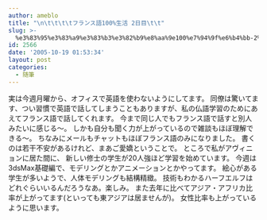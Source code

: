 ```yaml
---
author: ameblo
title: "\n\t\t\t\tフランス語100%生活 2日目\t\t"
slug: >-
  %e3%83%95%e3%83%a9%e3%83%b3%e3%82%b9%e8%aa%9e100%e7%94%9f%e6%b4%bb-2%e6%97%a5%e7%9b%ae
id: 2566
date: '2005-10-19 01:53:34'
layout: post
categories:
  - 随筆
---
```


実は今週月曜から、オフィスで英語を使わないようにしてます。 同僚は驚いてます、つい習慣で英語で話してしまうこともありますが、私の仏語学習のためにあえてフランス語で話してくれます。 今まで同じ人でもフランス語で話すと別人みたいに感じる～。 しかも自分も聞く力が上がっているので雑談もほぼ理解できる～。 ちなみにメールもチャットもほぼフランス語のみになりました。 書くのは若干不安があるけれど、まあご愛嬌ということで。 ところで私がアヴィニョンに居た間に、 新しい修士の学生が20人強ほど学習を始めています。 今週は3dsMax基礎編で、モデリングとかアニメーションとかやってます。 絵心がある学生が多いようで、人体モデリングも結構精緻。 技術もわかるハーフエルフはどれぐらいいるんだろうなあ。楽しみ。 また去年に比べてアジア・アフリカ比率が上がってます(といっても東アジアは居ませんが)。 女性比率も上がっているように思います。